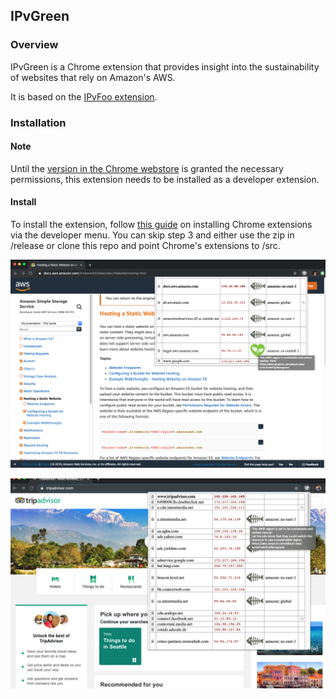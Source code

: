 ## IPvGreen

### Overview
IPvGreen is a Chrome extension that provides insight into the sustainability of websites that rely on Amazon's AWS.

It is based on the [IPvFoo extension](https://github.com/pmarks-net/ipvfoo).

### Installation

#### Note

Until the [version in the Chrome webstore](https://chrome.google.com/webstore/detail/ipvgreen/japapgcichafkoenponokhilebeejbch) is granted the necessary permissions, this extension needs to be installed as a developer extension.

#### Install
To install the extension, follow [this guide](https://www.cnet.com/how-to/how-to-install-chrome-extensions-manually/) on installing Chrome extensions via the developer menu.
You can skip step 3 and either use the zip in /release or clone this repo and point Chrome's extensions to /src.

![IPvGreen](/screenshot.png)

![IPvGreen](/screenshot2.png)